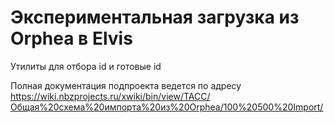 # Экспериментальная загрузка из Orphea в Elvis
Утилиты для отбора id и готовые id 

Полная документация подпроекта ведется по адресу https://wiki.nbzprojects.ru/xwiki/bin/view/TACC/Общая%20схема%20импорта%20из%20Orphea/100%20500%20Import/

